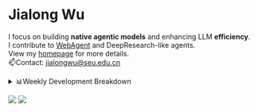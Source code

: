 #  Jialong Wu

I focus on building **native agentic models** and enhancing LLM **efficiency**.<br>
I contribute to [WebAgent](https://github.com/Alibaba-NLP/WebAgent) and DeepResearch-like agents.<br>
View my [homepage](https://callanwu.github.io/) for more details. <br>
📫Contact: jialongwu@seu.edu.cn

<details><summary>📊Weekly Development Breakdown</summary>

<!--START_SECTION:waka-->

```txt
From: 30 May 2025 - To: 06 June 2025

Total Time: 17 hrs 21 mins

Python     13 hrs 5 mins   ███████████████████░░░░░░   75.38 %
JSON       2 hrs 27 mins   ███▓░░░░░░░░░░░░░░░░░░░░░   14.19 %
Bash       1 hr 7 mins     █▓░░░░░░░░░░░░░░░░░░░░░░░   06.52 %
Markdown   21 mins         ▓░░░░░░░░░░░░░░░░░░░░░░░░   02.06 %
YAML       14 mins         ▒░░░░░░░░░░░░░░░░░░░░░░░░   01.40 %
```

<!--END_SECTION:waka-->

[![wakatime](https://wakatime.com/badge/user/c6720b29-9431-4a60-bc9d-e1fb2b6bd65f.svg)](https://wakatime.com/@c6720b29-9431-4a60-bc9d-e1fb2b6bd65f)
</details>

[![](https://img.shields.io/badge/Google%20Scholar-4385FE.svg?&color=d6d6d6&style=flat-square&logo=google-scholar)](https://scholar.google.com/citations?user=6eg2m4YAAAAJ)
![](https://komarev.com/ghpvc/?username=callanwu)
